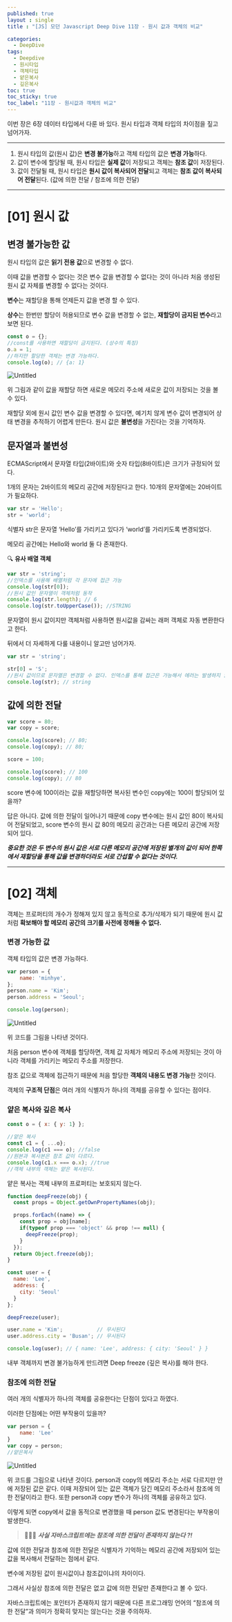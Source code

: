 ```yaml
---
published: true
layout : single
title : "[JS] 모던 Javascript Deep Dive 11장 - 원시 값과 객체의 비교"

categories:
  - DeepDive
tags:
  - Deepdive
  - 원시타입
  - 객체타입
  - 얕은복사
  - 깊은복사
toc: true
toc_sticky: true
toc_label: "11장 - 원시값과 객체의 비교"
---
```

이번 장은 6장 데이터 타입에서 다룬 바 있다. 원시 타입과 객체 타입의 차이점을 짚고 넘어가자.

---

1. 원시 타입의 값(원시 값)은 **변경 불가능**하고 객체 타입의 값은 **변경 가능**하다.
2. 값이 변수에 할당될 때, 원시 타입은 **실제 값**이 저장되고 객체는 **참조 값**이 저장된다.
3. 값이 전달될 때, 원시 타입은 **원시 값이 복사되어 전달**되고 객체는 **참조 값이 복사되어 전달**된다.
(값에 의한 전달 / 참조에 의한 전달)


---
# [01] 원시 값

## 변경 불가능한 값

원시 타입의 값은 **읽기 전용 값**으로 변경할 수 없다. 

이때 값을 변경할 수 없다는 것은 변수 값을 변경할 수 없다는 것이 아니라 처음 생성된 원시 값 자체를 변경할 수 없다는 것이다.

**변수**는 재할당을 통해 언제든지 값을 변경 할 수 있다. 

**상수**는 한번만 할당이 허용되므로 변수 값을 변경할 수 없는, **재할당이 금지된 변수**라고 보면 된다.

```jsx
const o = {};
//const를 사용하면 재할당이 금지된다. (상수의 특징)
o.a = 1;
//하지만 할당한 객체는 변경 가능하다.
console.log(o); // {a: 1}
```

![Untitled](https://s3.us-west-2.amazonaws.com/secure.notion-static.com/78c8df33-0c2c-43f2-b0c5-3b8249b96db0/Untitled.png?X-Amz-Algorithm=AWS4-HMAC-SHA256&X-Amz-Content-Sha256=UNSIGNED-PAYLOAD&X-Amz-Credential=AKIAT73L2G45EIPT3X45%2F20220906%2Fus-west-2%2Fs3%2Faws4_request&X-Amz-Date=20220906T050407Z&X-Amz-Expires=86400&X-Amz-Signature=a3c38afe7b8ceb5063640845bf44a994c795d0be0a789dc547bd1301dcc74a88&X-Amz-SignedHeaders=host&response-content-disposition=filename%20%3D%22Untitled.png%22&x-id=GetObject)

위 그림과 같이 값을 재할당 하면 새로운 메모리 주소에 새로운 값이 저장되는 것을 볼 수 있다.

재할당 외에 원시 값인 변수 값을 변경할 수 있다면, 예기치 않게 변수 값이 변경되어 상태 변경을 추적하기 어렵게 만든다. 원시 값은 **불변성**을 가진다는 것을 기억하자.

## 문자열과 불변성

ECMAScript에서 문자열 타입(2바이트)와 숫자 타입(8바이트)은 크기가 규정되어 있다.

1개의 문자는 2바이트의 메모리 공간에 저장된다고 한다. 10개의 문자열에는 20바이트가 필요하다.

```jsx
var str = 'Hello';
str = 'world';
```

식별자 str은 문자열 ‘Hello’를 가리키고 있다가 ‘world’를 가리키도록 변경되었다. 

메모리 공간에는 Hello와 world 둘 다 존재한다.

🔍 **유사 배열 객체**

```jsx
var str = 'string';
//인덱스를 사용해 배열처럼 각 문자에 접근 가능
console.log(str[0]);
//원시 값인 문자열이 객체처럼 동작
console.log(str.length); // 6
console.log(str.toUpperCase()); //STRING
```

문자열이 원시 값이지만 객체처럼 사용하면 원시값을 감싸는 래퍼 객체로 자동 변환한다고 한다.

뒤에서 더 자세하게 다룰 내용이니 알고만 넘어가자.

```jsx
var str = 'string';

str[0] = 'S';
//원시 값이므로 문자열은 변경할 수 없다. 인덱스를 통해 접근은 가능해서 에러는 발생하지 않는다.
console.log(str); // string
```

## 값에 의한 전달

```jsx
var score = 80;
var copy = score;

console.log(score); // 80;
console.log(copy); // 80;

score = 100;

console.log(score); // 100
console.log(copy); // 80
```

score 변수에 100이라는 값을 재할당하면 복사된 변수인 copy에는 100이 할당되어 있을까?

답은 아니다. 값에 의한 전달이 일어나기 때문에 copy 변수에는 원시 값인 80이 복사되어 전달되었고, score 변수의 원시 값 80의 메모리 공간과는 다른 메모리 공간에 저장되어 있다.

***중요한 것은 두 변수의 원시 값은 서로 다른 메모리 공간에 저장된 별개의 값이 되어 한쪽에서 재할당을 통해 값을 변경하더라도 서로 간섭할 수 없다는 것이다.***

---
# [02] 객체

객체는 프로퍼티의 개수가 정해져 있지 않고 동적으로  추가/삭제가 되기 때문에 원시 값처럼 **확보해야 할 메모리 공간의 크기를 사전에 정해둘 수 없다.**

### 변경 가능한 값

객체 타입의 값은 변경 가능하다. 

```jsx
var person = {
	name: 'minhye',
};
person.name = 'Kim';
person.address = 'Seoul';

console.log(person);
```

![Untitled](https://s3.us-west-2.amazonaws.com/secure.notion-static.com/f20ab4c1-aa4b-4e3c-a611-878545a73aa6/Untitled.png?X-Amz-Algorithm=AWS4-HMAC-SHA256&X-Amz-Content-Sha256=UNSIGNED-PAYLOAD&X-Amz-Credential=AKIAT73L2G45EIPT3X45%2F20220906%2Fus-west-2%2Fs3%2Faws4_request&X-Amz-Date=20220906T050432Z&X-Amz-Expires=86400&X-Amz-Signature=fb9fef17c1faa10abc13d966bd9bc6ef63975b65dd981ea1b8331bcbeb43e01b&X-Amz-SignedHeaders=host&response-content-disposition=filename%20%3D%22Untitled.png%22&x-id=GetObject)

위 코드를 그림을 나타낸 것이다. 

처음 person 변수에 객체를 할당하면, 객체 값 자체가 메모리 주소에 저장되는 것이 아니라 객체를 가리키는 메모리 주소를 저장한다. 

참조 값으로 객체에 접근하기 때문에 처음 할당한 **객체의 내용도 변경 가능**한 것이다.

객체의 **구조적 단점**은 여러 개의 식별자가 하나의 객체를 공유할 수 있다는 점이다.

### 얕은 복사와 깊은 복사

```jsx
const o = { x: { y: 1} };

//얕은 복사
const c1 = { ...o};
console.log(c1 === o); //false
//원본과 복사본은 참조 값이 다르다.
console.log(c1.x === o.x); //true
//객체 내부의 객체는 얕은 복사된다.
```

얕은 복사는 객체 내부의 프로퍼티는 보호되지 않는다.

```jsx
function deepFreeze(obj) {
  const props = Object.getOwnPropertyNames(obj);

  props.forEach((name) => {
    const prop = obj[name];
    if(typeof prop === 'object' && prop !== null) {
      deepFreeze(prop);
    }
  });
  return Object.freeze(obj);
}

const user = {
  name: 'Lee',
  address: {
    city: 'Seoul'
  }
};

deepFreeze(user);

user.name = 'Kim';           // 무시된다
user.address.city = 'Busan'; // 무시된다

console.log(user); // { name: 'Lee', address: { city: 'Seoul' } }
```

내부 객체까지 변경 불가능하게 만드려면 Deep freeze (깊은 복사)를 해야 한다.

### 참조에 의한 전달

여러 개의 식별자가 하나의 객체를 공유한다는 단점이 있다고 하였다.

이러한 단점에는 어떤 부작용이 있을까?

```jsx
var person = {
	name: 'Lee'
}
var copy = person;
//얕은복사
```

![Untitled](https://s3.us-west-2.amazonaws.com/secure.notion-static.com/dd5e5e1b-ab70-4365-8d3d-c8d864c1d867/Untitled.png?X-Amz-Algorithm=AWS4-HMAC-SHA256&X-Amz-Content-Sha256=UNSIGNED-PAYLOAD&X-Amz-Credential=AKIAT73L2G45EIPT3X45%2F20220906%2Fus-west-2%2Fs3%2Faws4_request&X-Amz-Date=20220906T050455Z&X-Amz-Expires=86400&X-Amz-Signature=e50725aa8b3d8656a0afff572dd0c70fc5196ccd4a1233503a4bba2b855cbfd8&X-Amz-SignedHeaders=host&response-content-disposition=filename%20%3D%22Untitled.png%22&x-id=GetObject)

위 코드를 그림으로 나타낸 것이다. person과 copy의 메모리 주소는 서로 다르지만 안에 저장된 값은 같다. 이때 저장되어 있는 값은 객체가 담긴 메모리 주소라서 참조에 의한 전달이라고 한다. 또한 person과 copy 변수가 하나의 객체를 공유하고 있다.

이렇게 되면 copy에서 값을 동적으로 변경했을 때 person 값도 변경된다는 부작용이 발생한다.

> 💁🏻‍♀️ ***사실 자바스크립트에는 참조에 의한 전달이 존재하지 않는다 ?!***
> 

값에 의한 전달과 참조에 의한 전달은 식별자가 기억하는 메모리 공간에 저장되어 있는 값을 복사해서 전달하는 점에서 같다.

변수에 저장된 값이 원시값이냐 참조값이냐의 차이이다.

그래서 사실상 참조에 의한 전달은 없고 값에 의한 전달만 존재한다고 볼 수 있다.

자바스크립트에는 포인터가 존재하지 않기 때문에 다른 프로그래밍 언어의 “참조에 의한 전달”과 의미가 정확히 맞지는 않는다는 것을 주의하자.